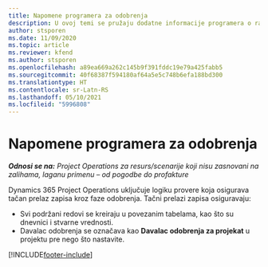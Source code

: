 ```yaml
---
title: Napomene programera za odobrenja
description: U ovoj temi se pružaju dodatne informacije programera o radu sa odobrenjima.
author: stsporen
ms.date: 11/09/2020
ms.topic: article
ms.reviewer: kfend
ms.author: stsporen
ms.openlocfilehash: a89ea669a262c145b9f391fddc19e79a425fabb5
ms.sourcegitcommit: 40f68387f594180af64a5e5c748b6efa188bd300
ms.translationtype: HT
ms.contentlocale: sr-Latn-RS
ms.lasthandoff: 05/10/2021
ms.locfileid: "5996808"
---
```

# <a name="developer-notes-for-approvals"></a>Napomene programera za odobrenja

_**Odnosi se na:** Project Operations za resurs/scenarije koji nisu zasnovani na zalihama, laganu primenu – od pogodbe do profakture_

Dynamics 365 Project Operations uključuje logiku provere koja osigurava tačan prelaz zapisa kroz faze odobrenja. Tačni prelazi zapisa osiguravaju: 

  - Svi podržani redovi se kreiraju u povezanim tabelama, kao što su dnevnici i stvarne vrednosti.
  - Davalac odobrenja se označava kao **Davalac odobrenja za projekat** u projektu pre nego što nastavite.


[!INCLUDE[footer-include](../includes/footer-banner.md)]